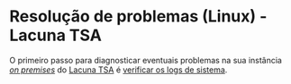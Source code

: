 ﻿# Resolução de problemas (Linux) - Lacuna TSA

O primeiro passo para diagnosticar eventuais problemas na sua instância [*on premises*](../../index.md) do [Lacuna TSA](../../../index.md)
é [verificar os logs de sistema](check-logs.md).
